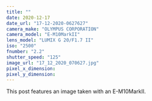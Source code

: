 ```yaml
---
title: ""
date: 2020-12-17
date_url: "17-12-2020-0627627"
camera_make: "OLYMPUS CORPORATION"
camera_model: "E-M10MarkII"
lens_model: "LUMIX G 20/F1.7 II"
iso: "2500"
fnumber: "2.2"
shutter_speed: "125"
image_url: "17_12_2020_070627.jpg"
pixel_x_dimension: 
pixel_y_dimension: 
---
```


This post features an image taken with an E-M10MarkII.